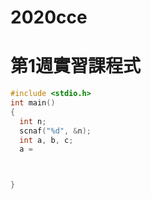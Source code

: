 # 2020cce

# 第1週實習課程式

```c
#include <stdio.h>
int main()
{
  int n;
  scnaf("%d", &n);
  int a, b, c;
  a =



}
